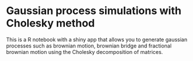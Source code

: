 # Gaussian process simulations with Cholesky method

This is a R notebook with a shiny app that allows you to generate gaussian processes such as brownian motion, brownian bridge and fractional brownian motion using the Cholesky decomposition of matrices.

